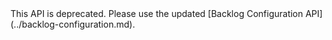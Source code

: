 <div class="alert alert-warning">
	This API is deprecated. Please use the updated [Backlog Configuration API](../backlog-configuration.md).
</div>